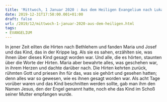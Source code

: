 ```yaml
---
title: 'Mittwoch, 1 Januar 2020 : Aus dem Heiligen Evangelium nach Lukas - Lk 2,16-21.'
date: 2019-12-31T17:58:00.001+01:00
draft: false
url: /2019/12/mittwoch-1-januar-2020-aus-dem-heiligen.html
tags: 
- EVANGELIUM
---
```


In jener Zeit eilten die Hirten nach Bethlehem und fanden Maria und Josef und das Kind, das in der Krippe lag. Als sie es sahen, erzählten sie, was ihnen über dieses Kind gesagt worden war. Und alle, die es hörten, staunten über die Worte der Hirten. Maria aber bewahrte alles, was geschehen war, in ihrem Herzen und dachte darüber nach. Die Hirten kehrten zurück, rühmten Gott und priesen ihn für das, was sie gehört und gesehen hatten; denn alles war so gewesen, wie es ihnen gesagt worden war. Als acht Tage vorüber waren und das Kind beschnitten werden sollte, gab man ihm den Namen Jesus, den der Engel genannt hatte, noch ehe das Kind im Schoß seiner Mutter empfangen wurde.